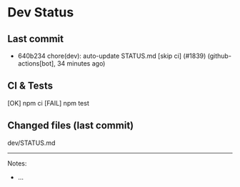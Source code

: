 # Dev Status

## Last commit
- 640b234 chore(dev): auto-update STATUS.md [skip ci] (#1839) (github-actions[bot], 34 minutes ago)
## CI & Tests
[OK] npm ci
[FAIL] npm test

## Changed files (last commit)
dev/STATUS.md

---
Notes:
- ...
